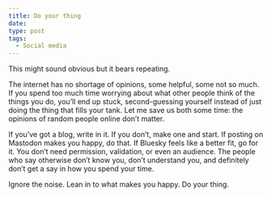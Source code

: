 ```yaml
---
title: Do your thing
date:
type: post
tags:
  - Social media
---
```


This might sound obvious but it bears repeating.

The internet has no shortage of opinions, some helpful, some not so much. If you spend too much time worrying about what other people think of the things you do, you’ll end up stuck, second-guessing yourself instead of just doing the thing that fills your tank. Let me save us both some time: the opinions of random people online don’t matter.

If you’ve got a blog, write in it. If you don’t, make one and start. If posting on Mastodon makes you happy, do that. If Bluesky feels like a better fit, go for it. You don’t need permission, validation, or even an audience. The people who say otherwise don’t know you, don’t understand you, and definitely don’t get a say in how you spend your time.

Ignore the noise. Lean in to what makes you happy. Do your thing.
